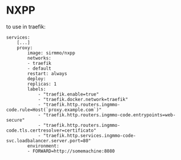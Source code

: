 # NXPP

to use in traefik: 



    services:
        [...]
        proxy:
            image: sirmmo/nxpp
            networks:
            - traefik
            - default
            restart: always
            deploy:
            replicas: 1
            labels:
                - "traefik.enable=true"
                - "traefik.docker.network=traefik"
                - "traefik.http.routers.ingmmo-code.rule=Host(`proxy.example.com`)"
                - "traefik.http.routers.ingmmo-code.entrypoints=web-secure"
                - "traefik.http.routers.ingmmo-code.tls.certresolver=certificato"
                - "traefik.http.services.ingmmo-code-svc.loadbalancer.server.port=80"
            environment:
            - FORWARD=http://somemachine:8080